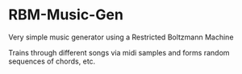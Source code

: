 # RBM-Music-Gen
Very simple music generator using a Restricted Boltzmann Machine

Trains through different songs via midi samples and forms random sequences of chords, etc.
